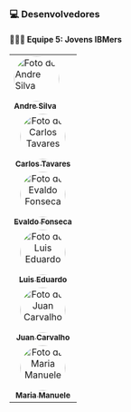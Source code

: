 
### 💻 Desenvolvedores

<h4> 👨🏻‍💻 Equipe 5: Jovens IBMers </h4>

<table align="raw">
  <tr>
    <td >
      <a href="https://github.com/WhoisAndreoli">
        <img src="https://avatars.githubusercontent.com/u/78062867?v=4" width="80px;" style="border-radius: 50%;" alt="Foto do Andre Silva"/><br>
        <sub>
          <b>Andre Silva</b>
        </sub>
      </a>
    </td>
    </tr>
    
  <tr>
    <td align="center">
    </a>
      <a href="https://github.com/carlostsa10">
        <img src="https://avatars.githubusercontent.com/u/92460525?v=4" width="80px;" style="border-radius: 50%" alt="Foto do Carlos Tavares"/><br>
        <sub>
          <b>Carlos Tavares</b>
        </sub>
     </td>
      </tr>
      
  <tr>
    <td align="center">
      <a href="https://github.com/evaldovisk">
        <img src="https://avatars.githubusercontent.com/u/86272926?v=4" width="80px;" style="border-radius: 50%" alt="Foto do Evaldo Fonseca"/><br>
        <sub>
          <b>Evaldo Fonseca</b>
        </sub>
      </a>
    </td>
    </tr>
    
 <tr>
    <td align="center">
      <a href="https://github.com/TCLxEdu17">
        <img src="https://avatars.githubusercontent.com/u/102531994?v=4" width="80px;" style="border-radius: 50%" alt="Foto do Luis Eduardo"/><br>
        <sub>
          <b>Luis Eduardo</b>
        </sub>
      </a>
    </td>
    </tr>
 <tr>
    <td align="center">
      <a href="https://github.com/jsuisjuan">
        <img src="https://avatars.githubusercontent.com/u/72449972?v=4" width="80px;" style="border-radius: 50%" alt="Foto do Juan Carvalho"/><br>
        <sub>
          <b>Juan Carvalho</b>
        </sub>
      </a>
    </td>
    </tr>
    
 <tr>
    <td align="center">
      <a href="https://github.com/ManueleLima">
        <img src="https://avatars.githubusercontent.com/u/103943543?v=4" width="80px;" style="border-radius: 50%" alt="Foto da Maria Manuele"/><br>
        <sub>
          <b>Maria Manuele</b>
        </sub>
      </a>
    </td>
    </tr>
